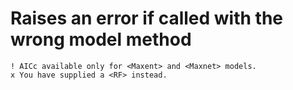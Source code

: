 # Raises an error if called with the wrong model method

    ! AICc available only for <Maxent> and <Maxnet> models.
    x You have supplied a <RF> instead.

